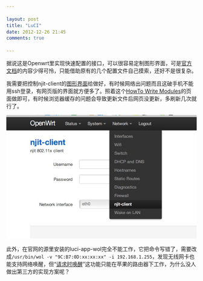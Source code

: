 ```yaml
---

layout: post
title: "LuCI"
date: 2012-12-26 21:45
comments: true

---
```

据说这是Openwrt里实现快速配置的接口，可以很容易定制图形界面，可是[官方文档](http://luci.subsignal.org/trac/wiki/Documentation)的内容少得可怜，只能借助原有的几个配置文件自己摸索，还好不是很复杂。

我需要把控制njit-client的[图形界面](https://github.com/gyteng/njit8021xclient/tree/master/src-gui/luci)给做好，有时候网络出问题而且这破手机不能用ssh登录，有网页版的界面就方便多了。照着这个[HowTo Write Modules](http://luci.subsignal.org/trac/wiki/Documentation/ModulesHowTo)的页面做即可，有时候浏览器缓存的问题会导致更新文件后网页没更新，多刷新几次就行了。

![Openwrt](/media/pic/openwrt-LuCI.jpg)

此外，在官网的源里安装的luci-app-wol完全不能工作，它把命令写错了，需要改成`/usr/bin/wol -v "9C:B7:0D:xx:xx:xx" -i 192.168.1.255`，发现无线网卡也能支持网络唤醒，但“[请求时唤醒](http://support.apple.com/kb/HT3774?viewlocale=zh_CN)”这功能只能在苹果的路由器下工作，为什么没人做出第三方的实现方案呢？